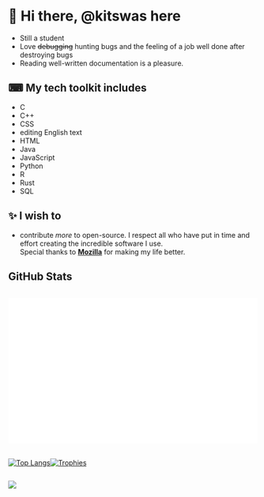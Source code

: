 # 👋 Hi there, @kitswas here

- Still a student
- Love ~~debugging~~ hunting bugs and the feeling of a job well done after destroying bugs
- Reading well-written documentation is a pleasure.

## ⌨ My tech toolkit includes

- C
- C++
- CSS
- editing English text
- HTML
- Java
- JavaScript
- Python
- R
- Rust
- SQL

## ✨ I wish to

- contribute _more_ to open-source. I respect all who have put in time and effort creating the incredible software I use.  
Special thanks to [**Mozilla**](https://www.mozilla.org/en-GB/) for making my life better.  

## GitHub Stats

<div style="display: flex; flex-wrap: wrap;">

[![My GitHub Stats](https://raw.githubusercontent.com/kitswas/github-stats/master/generated/overview.svg)](https://github.com/jstrieb/github-stats)

[![Top Langs](https://github-readme-stats-kitswas.vercel.app/api/top-langs/?username=kitswas&count_private=true&langs_count=10&layout=compact&hide=Jupyter%20Notebook&p=0.314159&q=0.314159)](https://github.com/anuraghazra/github-readme-stats)

[![Trophies](https://github-profile-trophy.vercel.app/?username=kitswas)](https://github.com/ryo-ma/github-profile-trophy)

</div>

<!---
kitswas/kitswas is a ✨ unique ✨ repository because its `README.md` (this file) appears on your GitHub profile.
You can click the Preview link to take a look at your changes.
--->

![](https://hit.yhype.me/github/profile?user_id=90329875)
